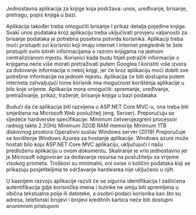 Jednostavna aplikacija za knjige koja podržava: 
unos, 
uređivanje, 
brisanje, pretragu, 
popis knjiga u bazi. 

Aplikacija također treba omogućiti brisanje I prikaz detalja pojedine knjige. Svaki unos podataka kroz aplikaciju treba uključivati provjeru valjanostii za brisanje podataka je potrebna posebna potvrda korisnika.
Aplikaciji treba moći pristupiti svi korisnici koji imaju internet I internet preglednik te žele pristupiti svim bitnih informacijama o raznim knjigama na jednom centraliziranom mjestu.
Korisnici kada budu htjeli potražiti informacije o knjigama neće više morati pretraživati putem Googlea I koristiti više izvora za dobivanje informacija o nekoj knjgi, jer će kroz aplikaciju moći dobiti sve potrebne informacije na jednom mjestu. Aplikacija će biti dostupna putem interneta zahvaljujući tome korisnik ima mogućnost korištenja aplikacije u bilo koje vrijeme.
Aplikacija mora omogućiti: 
spremanje, 
uređivanje, 
pretraživanje, 
prikaz, 
traženje, 
brisanje knjiga u bazi podataka

Budući da će aplikacija biti razvijena u ASP.NET Core MVC-u, ona treba biti smještena na Microsoft Web poslužitelj (eng. Server). Preporučuju se sljedeće hardverske specifikacije:
Minimum četverojezgreni processor radnog takta 2.2GHz
Minimum 32GB RAM memorije
Minimum 1TB diskovnog prostora
Operativni sustav Windows server (2019)
Preporučuje se korištenje Windows Azurea za hostanje aplikacije. Windows azure može hostati bilo koju ASP.NET Core MVC aplikaciju, uključujući I našu predloženu aplikaciju u ovom dokumentu. Skaliranje je vrlo jednostavno jer je Microsoft odgovoran za dodavanje resursa na poslužitelju za vrijeme visokog prometa.
Troškovi su minimalni, oni ovise o količini podataka koji se prikazuju posjetiteljima te održavanje hardwarea nije uključeno u njih.

U kasnijem razvoju aplikacije razvit će se sigurna identifikacija I zaštićena autentifikacija gdje korisnička imena i lozinke ne smiju biti spremljena u obična tekstualna polja ili datoteke, a osobni podaci korisnika kao što su adresa, telefonski brojevi i brojevi kreditnih kartica neće biti dostupni anonimnim pristupom
